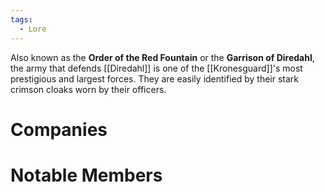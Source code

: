 ```yaml
---
tags:
  - Lore
---
```

Also known as the **Order of the Red Fountain** or the **Garrison of Diredahl**, the army that defends [[Diredahl]] is one of the [[Kronesguard]]'s most prestigious and largest forces. They are easily identified by their stark crimson cloaks worn by their officers.
# Companies
# Notable Members
